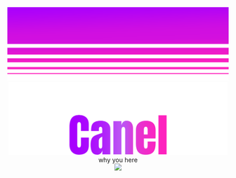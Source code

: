 <div align="center">
    <img src="https://github.com/maybecanel/canel.cloud/blob/main/images/header.png?raw=true" width="1000">
    <br>
    <img src="https://github.com/maybecanel/canel.cloud/blob/main/images/title.png?raw=true" width="500">
    <br>
    <span style="font-size=55pm">why you here</span>
    <br>
    <img src="https://skillicons.dev/icons?i=html,js,css,cs,lua,java">
</div>
